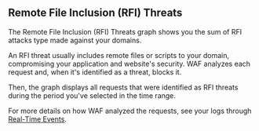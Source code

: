 ## Remote File Inclusion (RFI) Threats

The Remote File Inclusion (RFI) Threats graph shows you the sum of RFI attacks type made against your domains.

An RFI threat usually includes remote files or scripts to your domain, compromising your application and website's security. WAF analyzes each request and, when it's identified as a threat, blocks it.

Then, the graph displays all requests that were identified as RFI threats during the period you've selected in the time range.

For more details on how WAF analyzed the requests, see your logs through [Real-Time Events](https://www.azion.com/en/documentation/products/real-time-events/).